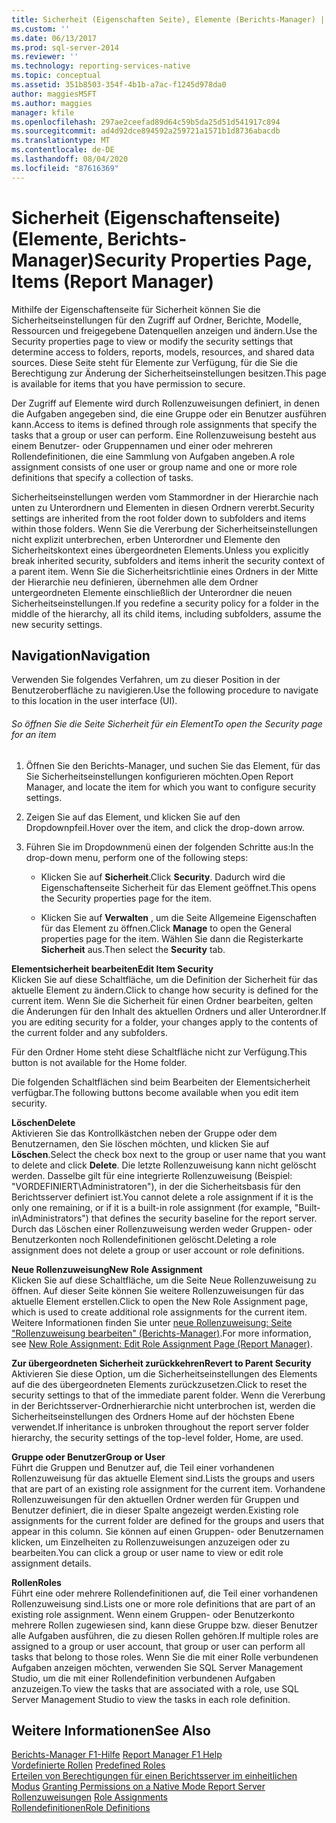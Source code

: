 ```yaml
---
title: Sicherheit (Eigenschaften Seite), Elemente (Berichts-Manager) | Microsoft-Dokumentation
ms.custom: ''
ms.date: 06/13/2017
ms.prod: sql-server-2014
ms.reviewer: ''
ms.technology: reporting-services-native
ms.topic: conceptual
ms.assetid: 351b8503-354f-4b1b-a7ac-f1245d978da0
author: maggiesMSFT
ms.author: maggies
manager: kfile
ms.openlocfilehash: 297ae2ceefad89d64c59b5da25d51d541917c894
ms.sourcegitcommit: ad4d92dce894592a259721a1571b1d8736abacdb
ms.translationtype: MT
ms.contentlocale: de-DE
ms.lasthandoff: 08/04/2020
ms.locfileid: "87616369"
---
```

# <a name="security-properties-page-items-report-manager"></a><span data-ttu-id="44d46-102">Sicherheit (Eigenschaftenseite) (Elemente, Berichts-Manager)</span><span class="sxs-lookup"><span data-stu-id="44d46-102">Security Properties Page, Items (Report Manager)</span></span>
  <span data-ttu-id="44d46-103">Mithilfe der Eigenschaftenseite für Sicherheit können Sie die Sicherheitseinstellungen für den Zugriff auf Ordner, Berichte, Modelle, Ressourcen und freigegebene Datenquellen anzeigen und ändern.</span><span class="sxs-lookup"><span data-stu-id="44d46-103">Use the Security properties page to view or modify the security settings that determine access to folders, reports, models, resources, and shared data sources.</span></span> <span data-ttu-id="44d46-104">Diese Seite steht für Elemente zur Verfügung, für die Sie die Berechtigung zur Änderung der Sicherheitseinstellungen besitzen.</span><span class="sxs-lookup"><span data-stu-id="44d46-104">This page is available for items that you have permission to secure.</span></span>  
  
 <span data-ttu-id="44d46-105">Der Zugriff auf Elemente wird durch Rollenzuweisungen definiert, in denen die Aufgaben angegeben sind, die eine Gruppe oder ein Benutzer ausführen kann.</span><span class="sxs-lookup"><span data-stu-id="44d46-105">Access to items is defined through role assignments that specify the tasks that a group or user can perform.</span></span> <span data-ttu-id="44d46-106">Eine Rollenzuweisung besteht aus einem Benutzer- oder Gruppennamen und einer oder mehreren Rollendefinitionen, die eine Sammlung von Aufgaben angeben.</span><span class="sxs-lookup"><span data-stu-id="44d46-106">A role assignment consists of one user or group name and one or more role definitions that specify a collection of tasks.</span></span>  
  
 <span data-ttu-id="44d46-107">Sicherheitseinstellungen werden vom Stammordner in der Hierarchie nach unten zu Unterordnern und Elementen in diesen Ordnern vererbt.</span><span class="sxs-lookup"><span data-stu-id="44d46-107">Security settings are inherited from the root folder down to subfolders and items within those folders.</span></span> <span data-ttu-id="44d46-108">Wenn Sie die Vererbung der Sicherheitseinstellungen nicht explizit unterbrechen, erben Unterordner und Elemente den Sicherheitskontext eines übergeordneten Elements.</span><span class="sxs-lookup"><span data-stu-id="44d46-108">Unless you explicitly break inherited security, subfolders and items inherit the security context of a parent item.</span></span> <span data-ttu-id="44d46-109">Wenn Sie die Sicherheitsrichtlinie eines Ordners in der Mitte der Hierarchie neu definieren, übernehmen alle dem Ordner untergeordneten Elemente einschließlich der Unterordner die neuen Sicherheitseinstellungen.</span><span class="sxs-lookup"><span data-stu-id="44d46-109">If you redefine a security policy for a folder in the middle of the hierarchy, all its child items, including subfolders, assume the new security settings.</span></span>  
  
## <a name="navigation"></a><span data-ttu-id="44d46-110">Navigation</span><span class="sxs-lookup"><span data-stu-id="44d46-110">Navigation</span></span>  
 <span data-ttu-id="44d46-111">Verwenden Sie folgendes Verfahren, um zu dieser Position in der Benutzeroberfläche zu navigieren.</span><span class="sxs-lookup"><span data-stu-id="44d46-111">Use the following procedure to navigate to this location in the user interface (UI).</span></span>  
  
###### <a name="to-open-the-security-page-for-an-item"></a><span data-ttu-id="44d46-112">So öffnen Sie die Seite Sicherheit für ein Element</span><span class="sxs-lookup"><span data-stu-id="44d46-112">To open the Security page for an item</span></span>  
  
1.  <span data-ttu-id="44d46-113">Öffnen Sie den Berichts-Manager, und suchen Sie das Element, für das Sie Sicherheitseinstellungen konfigurieren möchten.</span><span class="sxs-lookup"><span data-stu-id="44d46-113">Open Report Manager, and locate the item for which you want to configure security settings.</span></span>  
  
2.  <span data-ttu-id="44d46-114">Zeigen Sie auf das Element, und klicken Sie auf den Dropdownpfeil.</span><span class="sxs-lookup"><span data-stu-id="44d46-114">Hover over the item, and click the drop-down arrow.</span></span>  
  
3.  <span data-ttu-id="44d46-115">Führen Sie im Dropdownmenü einen der folgenden Schritte aus:</span><span class="sxs-lookup"><span data-stu-id="44d46-115">In the drop-down menu, perform one of the following steps:</span></span>  
  
    -   <span data-ttu-id="44d46-116">Klicken Sie auf **Sicherheit**.</span><span class="sxs-lookup"><span data-stu-id="44d46-116">Click **Security**.</span></span> <span data-ttu-id="44d46-117">Dadurch wird die Eigenschaftenseite Sicherheit für das Element geöffnet.</span><span class="sxs-lookup"><span data-stu-id="44d46-117">This opens the Security properties page for the item.</span></span>  
  
    -   <span data-ttu-id="44d46-118">Klicken Sie auf **Verwalten** , um die Seite Allgemeine Eigenschaften für das Element zu öffnen.</span><span class="sxs-lookup"><span data-stu-id="44d46-118">Click **Manage** to open the General properties page for the item.</span></span> <span data-ttu-id="44d46-119">Wählen Sie dann die Registerkarte **Sicherheit** aus.</span><span class="sxs-lookup"><span data-stu-id="44d46-119">Then select the **Security** tab.</span></span>  
  
 <span data-ttu-id="44d46-120">**Elementsicherheit bearbeiten**</span><span class="sxs-lookup"><span data-stu-id="44d46-120">**Edit Item Security**</span></span>  
 <span data-ttu-id="44d46-121">Klicken Sie auf diese Schaltfläche, um die Definition der Sicherheit für das aktuelle Element zu ändern.</span><span class="sxs-lookup"><span data-stu-id="44d46-121">Click to change how security is defined for the current item.</span></span> <span data-ttu-id="44d46-122">Wenn Sie die Sicherheit für einen Ordner bearbeiten, gelten die Änderungen für den Inhalt des aktuellen Ordners und aller Unterordner.</span><span class="sxs-lookup"><span data-stu-id="44d46-122">If you are editing security for a folder, your changes apply to the contents of the current folder and any subfolders.</span></span>  
  
 <span data-ttu-id="44d46-123">Für den Ordner Home steht diese Schaltfläche nicht zur Verfügung.</span><span class="sxs-lookup"><span data-stu-id="44d46-123">This button is not available for the Home folder.</span></span>  
  
 <span data-ttu-id="44d46-124">Die folgenden Schaltflächen sind beim Bearbeiten der Elementsicherheit verfügbar.</span><span class="sxs-lookup"><span data-stu-id="44d46-124">The following buttons become available when you edit item security.</span></span>  
  
 <span data-ttu-id="44d46-125">**Löschen**</span><span class="sxs-lookup"><span data-stu-id="44d46-125">**Delete**</span></span>  
 <span data-ttu-id="44d46-126">Aktivieren Sie das Kontrollkästchen neben der Gruppe oder dem Benutzernamen, den Sie löschen möchten, und klicken Sie auf **Löschen**.</span><span class="sxs-lookup"><span data-stu-id="44d46-126">Select the check box next to the group or user name that you want to delete and click **Delete**.</span></span> <span data-ttu-id="44d46-127">Die letzte Rollenzuweisung kann nicht gelöscht werden. Dasselbe gilt für eine integrierte Rollenzuweisung (Beispiel: "VORDEFINIERT\Administratoren"), in der die Sicherheitsbasis für den Berichtsserver definiert ist.</span><span class="sxs-lookup"><span data-stu-id="44d46-127">You cannot delete a role assignment if it is the only one remaining, or if it is a built-in role assignment (for example, "Built-in\Administrators") that defines the security baseline for the report server.</span></span> <span data-ttu-id="44d46-128">Durch das Löschen einer Rollenzuweisung werden weder Gruppen- oder Benutzerkonten noch Rollendefinitionen gelöscht.</span><span class="sxs-lookup"><span data-stu-id="44d46-128">Deleting a role assignment does not delete a group or user account or role definitions.</span></span>  
  
 <span data-ttu-id="44d46-129">**Neue Rollenzuweisung**</span><span class="sxs-lookup"><span data-stu-id="44d46-129">**New Role Assignment**</span></span>  
 <span data-ttu-id="44d46-130">Klicken Sie auf diese Schaltfläche, um die Seite Neue Rollenzuweisung zu öffnen. Auf dieser Seite können Sie weitere Rollenzuweisungen für das aktuelle Element erstellen.</span><span class="sxs-lookup"><span data-stu-id="44d46-130">Click to open the New Role Assignment page, which is used to create additional role assignments for the current item.</span></span> <span data-ttu-id="44d46-131">Weitere Informationen finden Sie unter [neue Rollenzuweisung: Seite "Rollenzuweisung bearbeiten" &#40;Berichts-Manager&#41;](../../2014/reporting-services/new-role-assignment-edit-role-assignment-page-report-manager.md).</span><span class="sxs-lookup"><span data-stu-id="44d46-131">For more information, see [New Role Assignment: Edit Role Assignment Page &#40;Report Manager&#41;](../../2014/reporting-services/new-role-assignment-edit-role-assignment-page-report-manager.md).</span></span>  
  
 <span data-ttu-id="44d46-132">**Zur übergeordneten Sicherheit zurückkehren**</span><span class="sxs-lookup"><span data-stu-id="44d46-132">**Revert to Parent Security**</span></span>  
 <span data-ttu-id="44d46-133">Aktivieren Sie diese Option, um die Sicherheitseinstellungen des Elements auf die des übergeordneten Elements zurückzusetzen.</span><span class="sxs-lookup"><span data-stu-id="44d46-133">Click to reset the security settings to that of the immediate parent folder.</span></span> <span data-ttu-id="44d46-134">Wenn die Vererbung in der Berichtsserver-Ordnerhierarchie nicht unterbrochen ist, werden die Sicherheitseinstellungen des Ordners Home auf der höchsten Ebene verwendet.</span><span class="sxs-lookup"><span data-stu-id="44d46-134">If inheritance is unbroken throughout the report server folder hierarchy, the security settings of the top-level folder, Home, are used.</span></span>  
  
 <span data-ttu-id="44d46-135">**Gruppe oder Benutzer**</span><span class="sxs-lookup"><span data-stu-id="44d46-135">**Group or User**</span></span>  
 <span data-ttu-id="44d46-136">Führt die Gruppen und Benutzer auf, die Teil einer vorhandenen Rollenzuweisung für das aktuelle Element sind.</span><span class="sxs-lookup"><span data-stu-id="44d46-136">Lists the groups and users that are part of an existing role assignment for the current item.</span></span> <span data-ttu-id="44d46-137">Vorhandene Rollenzuweisungen für den aktuellen Ordner werden für Gruppen und Benutzer definiert, die in dieser Spalte angezeigt werden.</span><span class="sxs-lookup"><span data-stu-id="44d46-137">Existing role assignments for the current folder are defined for the groups and users that appear in this column.</span></span> <span data-ttu-id="44d46-138">Sie können auf einen Gruppen- oder Benutzernamen klicken, um Einzelheiten zu Rollenzuweisungen anzuzeigen oder zu bearbeiten.</span><span class="sxs-lookup"><span data-stu-id="44d46-138">You can click a group or user name to view or edit role assignment details.</span></span>  
  
 <span data-ttu-id="44d46-139">**Rollen**</span><span class="sxs-lookup"><span data-stu-id="44d46-139">**Roles**</span></span>  
 <span data-ttu-id="44d46-140">Führt eine oder mehrere Rollendefinitionen auf, die Teil einer vorhandenen Rollenzuweisung sind.</span><span class="sxs-lookup"><span data-stu-id="44d46-140">Lists one or more role definitions that are part of an existing role assignment.</span></span> <span data-ttu-id="44d46-141">Wenn einem Gruppen- oder Benutzerkonto mehrere Rollen zugewiesen sind, kann diese Gruppe bzw. dieser Benutzer alle Aufgaben ausführen, die zu diesen Rollen gehören.</span><span class="sxs-lookup"><span data-stu-id="44d46-141">If multiple roles are assigned to a group or user account, that group or user can perform all tasks that belong to those roles.</span></span> <span data-ttu-id="44d46-142">Wenn Sie die mit einer Rolle verbundenen Aufgaben anzeigen möchten, verwenden Sie SQL Server Management Studio, um die mit einer Rollendefinition verbundenen Aufgaben anzuzeigen.</span><span class="sxs-lookup"><span data-stu-id="44d46-142">To view the tasks that are associated with a role, use SQL Server Management Studio to view the tasks in each role definition.</span></span>  
  
## <a name="see-also"></a><span data-ttu-id="44d46-143">Weitere Informationen</span><span class="sxs-lookup"><span data-stu-id="44d46-143">See Also</span></span>  
 <span data-ttu-id="44d46-144">[Berichts-Manager F1-Hilfe](../../2014/reporting-services/report-manager-f1-help.md) </span><span class="sxs-lookup"><span data-stu-id="44d46-144">[Report Manager F1 Help](../../2014/reporting-services/report-manager-f1-help.md) </span></span>  
 <span data-ttu-id="44d46-145">[Vordefinierte Rollen](security/role-definitions-predefined-roles.md) </span><span class="sxs-lookup"><span data-stu-id="44d46-145">[Predefined Roles](security/role-definitions-predefined-roles.md) </span></span>  
 <span data-ttu-id="44d46-146">[Erteilen von Berechtigungen für einen Berichtsserver im einheitlichen Modus](security/granting-permissions-on-a-native-mode-report-server.md) </span><span class="sxs-lookup"><span data-stu-id="44d46-146">[Granting Permissions on a Native Mode Report Server](security/granting-permissions-on-a-native-mode-report-server.md) </span></span>  
 <span data-ttu-id="44d46-147">[Rollenzuweisungen](security/role-assignments.md) </span><span class="sxs-lookup"><span data-stu-id="44d46-147">[Role Assignments](security/role-assignments.md) </span></span>  
 [<span data-ttu-id="44d46-148">Rollendefinitionen</span><span class="sxs-lookup"><span data-stu-id="44d46-148">Role Definitions</span></span>](security/role-definitions.md)  
  
  
